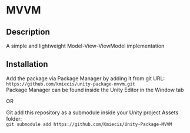 # MVVM

## Description

A simple and lightweight Model-View-ViewModel implementation

## Installation

Add the package via Package Manager by adding it from git URL:  
`https://github.com/kmiecis/unity-package-mvvm.git`  
Package Manager can be found inside the Unity Editor in the Window tab

OR

Git add this repository as a submodule inside your Unity project Assets folder:  
`git submodule add https://github.com/Kmiecis/Unity-Package-MVVM`


